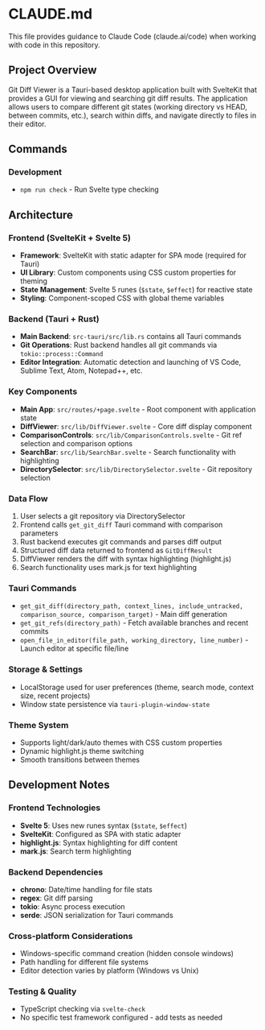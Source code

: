 # CLAUDE.md

This file provides guidance to Claude Code (claude.ai/code) when working with code in this repository.

## Project Overview

Git Diff Viewer is a Tauri-based desktop application built with SvelteKit that provides a GUI for viewing and searching git diff results. The application allows users to compare different git states (working directory vs HEAD, between commits, etc.), search within diffs, and navigate directly to files in their editor.

## Commands

### Development
- `npm run check` - Run Svelte type checking

## Architecture

### Frontend (SvelteKit + Svelte 5)
- **Framework**: SvelteKit with static adapter for SPA mode (required for Tauri)
- **UI Library**: Custom components using CSS custom properties for theming
- **State Management**: Svelte 5 runes (`$state`, `$effect`) for reactive state
- **Styling**: Component-scoped CSS with global theme variables

### Backend (Tauri + Rust)
- **Main Backend**: `src-tauri/src/lib.rs` contains all Tauri commands
- **Git Operations**: Rust backend handles all git commands via `tokio::process::Command`
- **Editor Integration**: Automatic detection and launching of VS Code, Sublime Text, Atom, Notepad++, etc.

### Key Components
- **Main App**: `src/routes/+page.svelte` - Root component with application state
- **DiffViewer**: `src/lib/DiffViewer.svelte` - Core diff display component
- **ComparisonControls**: `src/lib/ComparisonControls.svelte` - Git ref selection and comparison options
- **SearchBar**: `src/lib/SearchBar.svelte` - Search functionality with highlighting
- **DirectorySelector**: `src/lib/DirectorySelector.svelte` - Git repository selection

### Data Flow
1. User selects a git repository via DirectorySelector
2. Frontend calls `get_git_diff` Tauri command with comparison parameters
3. Rust backend executes git commands and parses diff output
4. Structured diff data returned to frontend as `GitDiffResult`
5. DiffViewer renders the diff with syntax highlighting (highlight.js)
6. Search functionality uses mark.js for text highlighting

### Tauri Commands
- `get_git_diff(directory_path, context_lines, include_untracked, comparison_source, comparison_target)` - Main diff generation
- `get_git_refs(directory_path)` - Fetch available branches and recent commits
- `open_file_in_editor(file_path, working_directory, line_number)` - Launch editor at specific file/line

### Storage & Settings
- LocalStorage used for user preferences (theme, search mode, context size, recent projects)
- Window state persistence via `tauri-plugin-window-state`

### Theme System
- Supports light/dark/auto themes with CSS custom properties
- Dynamic highlight.js theme switching
- Smooth transitions between themes

## Development Notes

### Frontend Technologies
- **Svelte 5**: Uses new runes syntax (`$state`, `$effect`)
- **SvelteKit**: Configured as SPA with static adapter
- **highlight.js**: Syntax highlighting for diff content
- **mark.js**: Search term highlighting

### Backend Dependencies
- **chrono**: Date/time handling for file stats
- **regex**: Git diff parsing
- **tokio**: Async process execution
- **serde**: JSON serialization for Tauri commands

### Cross-platform Considerations
- Windows-specific command creation (hidden console windows)
- Path handling for different file systems
- Editor detection varies by platform (Windows vs Unix)

### Testing & Quality
- TypeScript checking via `svelte-check`
- No specific test framework configured - add tests as needed
